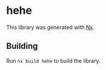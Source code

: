 # hehe

This library was generated with [Nx](https://nx.dev).

## Building

Run `nx build hehe` to build the library.
